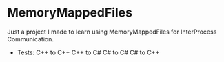 # MemoryMappedFiles
Just a project I made to learn using MemoryMappedFiles for InterProcess Communication.

- Tests:
C++ to C++
C++ to C#
C# to C#
C# to C++

